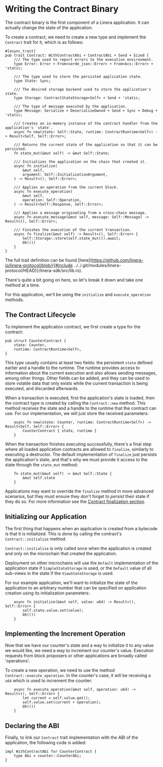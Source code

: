# Writing the Contract Binary

The contract binary is the first component of a Linera application. It can
actually change the state of the application.

To create a contract, we need to create a new type and implement the `Contract`
trait for it, which is as follows:

```rust,ignore
#[async_trait]
pub trait Contract: WithContractAbi + ContractAbi + Send + Sized {
    /// The type used to report errors to the execution environment.
    type Error: Error + From<serde_json::Error> + From<bcs::Error> + 'static;

    /// The type used to store the persisted application state.
    type State: Sync;

    /// The desired storage backend used to store the application's state.
    type Storage: ContractStateStorage<Self> + Send + 'static;

    /// The type of message executed by the application.
    type Message: Serialize + DeserializeOwned + Send + Sync + Debug + 'static;

    /// Creates an in-memory instance of the contract handler from the application's `state`.
    async fn new(state: Self::State, runtime: ContractRuntime<Self>) -> Result<Self, Self::Error>;

    /// Returns the current state of the application so that it can be persisted.
    fn state_mut(&mut self) -> &mut Self::State;

    /// Initializes the application on the chain that created it.
    async fn initialize(
        &mut self,
        argument: Self::InitializationArgument,
    ) -> Result<(), Self::Error>;

    /// Applies an operation from the current block.
    async fn execute_operation(
        &mut self,
        operation: Self::Operation,
    ) -> Result<Self::Response, Self::Error>;

    /// Applies a message originating from a cross-chain message.
    async fn execute_message(&mut self, message: Self::Message) -> Result<(), Self::Error>;

    /// Finishes the execution of the current transaction.
    async fn finalize(&mut self) -> Result<(), Self::Error> {
        Self::Storage::store(self.state_mut()).await;
        Ok(())
    }
}
```

The full trait definition can be found
[here](https://github.com/linera-io/linera-protocol/blob/{{#include
../../.git/modules/linera-protocol/HEAD}}/linera-sdk/src/lib.rs).

There's quite a bit going on here, so let's break it down and take one method at
a time.

For this application, we'll be using the `initialize` and `execute_operation`
methods.

## The Contract Lifecycle

To implement the application contract, we first create a type for the contract:

```rust,ignore
pub struct CounterContract {
    state: Counter,
    runtime: ContractRuntime<Self>,
}
```

This type usually contains at least two fields: the persistent `state` defined
earlier and a handle to the runtime. The runtime provides access to information
about the current execution and also allows sending messages, among other
things. Other fields can be added, and they can be used to store volatile data
that only exists while the current transaction is being executed, and discarded
afterwards.

When a transaction is executed, first the application's state is loaded, then
the contract type is created by calling the `Contract::new` method. This method
receives the state and a handle to the runtime that the contract can use. For
our implementation, we will just store the received parameters:

```rust,ignore
    async fn new(state: Counter, runtime: ContractRuntime<Self>) -> Result<Self, Self::Error> {
        CounterContract { state, runtime }
    }
```

When the transaction finishes executing successfully, there's a final step where
all loaded application contracts are allowed to `finalize`, similarly to
executing a destructor. The default implementation of `finalize` just persists
the application's state, and that's why we must provide it access to the state
through the `state_mut` method:

```rust,ignore
    fn state_mut(&mut self) -> &mut Self::State {
        &mut self.state
    }
```

Applications may want to override the `finalize` method in more advanced
scenarios, but they must ensure they don't forget to _persist_ their state if
they do so. For more information see the
[Contract finalization section](../advanced_topics/contract_finalize.md).

## Initializing our Application

The first thing that happens when an application is created from a bytecode is
that it is initialized. This is done by calling the contract's
`Contract::initialize` method.

`Contract::initialize` is only called once when the application is created and
only on the microchain that created the application.

Deployment on other microchains will use the `Default` implementation of the
application state if `SimpleStateStorage` is used, or the `Default` value of all
sub-views in the state if the `ViewStateStorage` is used.

For our example application, we'll want to initialize the state of the
application to an arbitrary number that can be specified on application creation
using its initialization parameters:

```rust,ignore
    async fn initialize(&mut self, value: u64) -> Result<(), Self::Error> {
        self.state.value.set(value);
        Ok(())
    }
```

## Implementing the Increment Operation

Now that we have our counter's state and a way to initialize it to any value we
would like, we need a way to increment our counter's value. Execution requests
from block proposers or other applications are broadly called 'operations'.

To create a new operation, we need to use the method
`Contract::execute_operation`. In the counter's case, it will be receiving a
`u64` which is used to increment the counter:

```rust,ignore
    async fn execute_operation(&mut self, operation: u64) -> Result<(), Self::Error> {
        let current = self.value.get();
        self.value.set(current + operation);
        Ok(())
    }
```

## Declaring the ABI

Finally, to link our `Contract` trait implementation with the ABI of the
application, the following code is added:

```rust,ignore
impl WithContractAbi for CounterContract {
    type Abi = counter::CounterAbi;
}
```
